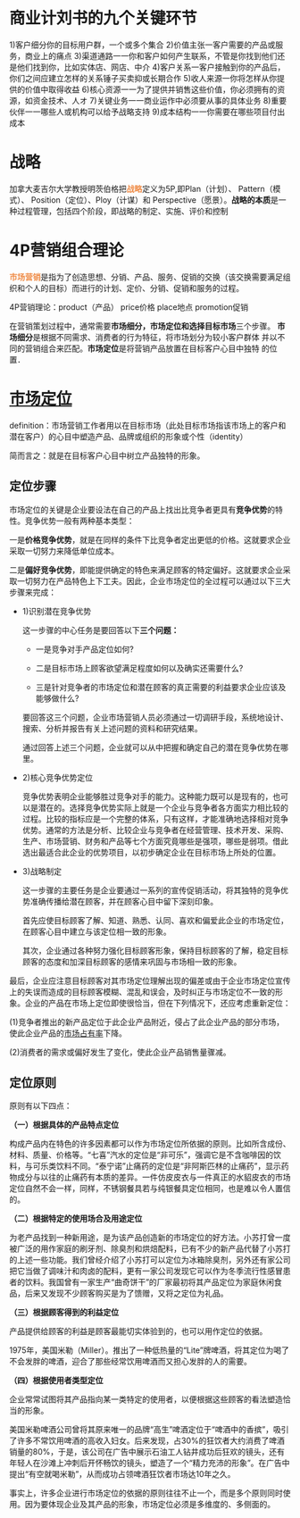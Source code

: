 # 商业计刘书的九个关键环节

1)客户细分你的目标用户群，一个或多个集合
2)价值主张一客户需要的产品或服务，商业上的痛点
3)渠道通路一一你和客户如何产生联系，不管是你找到他们还是他们找到你，比如实体店、网店、中介
4)客户关系一客户接触到你的产品后，你们之间应建立怎样的关系锤子买卖抑或长期合作
5)收人来源一你将怎样从你提供的价值中取得收益
6)核心资源一一为了提供并销售这些价值，你必须拥有的资源，如资金技术、人オ
7)关键业务一一商业运作中必须要从事的具体业务
8)重要伙伴一一哪些人或机构可以给予战略支持
9)成本结构一一你需要在哪些项目付出成本

# 战略

加拿大麦吉尔大学教授明茨伯格把<strong style="color:#EF8B46;">战略</strong>定义为5P,即Plan（计划）、 Pattern（模式）、 Position（定位）、Ploy（计谋）和 Perspective（愿景）。**战略的本质**是一种过程管理，包括四个阶段，即战略的制定、实施、评价和控制

# 4P营销组合理论

<strong style="color:#EF8B46;">市场营销</strong>是指为了创造思想、分销、产品、服务、促销的交换（该交换需要满足组织和个人的目标）而进行的计划、定价、分销、促销和服务的过程。

4P营销理论：product（产品） price价格 place地点 promotion促销

在营销策划过程中，通常需要**市场细分，市场定位和选择目标市场**三个步骤。 **市场细分**是根据不同需求、消费者的行为特征，将市场划分为较小客户群体 并以不同的营销组合来匹配。**市场定位**是将营销产品放置在目标客户心目中独特 的位置．

# [市场定位](https://baike.baidu.com/item/%E5%B8%82%E5%9C%BA%E5%AE%9A%E4%BD%8D/3216635)

definition：市场营销工作者用以在目标市场（此处目标市场指该市场上的客户和潜在客户）的心目中塑造产品、品牌或组织的形象或个性（identity）

简而言之：就是在目标客户心目中树立产品独特的形象。

## 定位步骤

市场定位的关键是企业要设法在自己的产品上找出比竞争者更具有**竞争优势**的特性。竞争优势一般有两种基本类型：

一是**价格竞争优势**，就是在同样的条件下比竞争者定出更低的价格。这就要求企业采取一切努力来降低单位成本。

二是**偏好竞争优势**，即能提供确定的特色来满足顾客的特定偏好。这就要求企业采取一切努力在产品特色上下工夫。因此，企业市场定位的全过程可以通过以下三大步骤来完成：

- 1)识别潜在竞争优势

  这一步骤的中心任务是要回答以下**三个问题：**

  - 一是竞争对手产品定位如何?

  - 二是目标市场上顾客欲望满足程度如何以及确实还需要什么?

  - 三是针对竞争者的市场定位和潜在顾客的真正需要的利益要求企业应该及能够做什么?

  要回答这三个问题，企业市场营销人员必须通过一切调研手段，系统地设计、搜索、分析并报告有关上述问题的资料和研究结果。

  通过回答上述三个问题，企业就可以从中把握和确定自己的潜在竞争优势在哪里。

- 2)核心竞争优势定位

  竞争优势表明企业能够胜过竞争对手的能力。这种能力既可以是现有的，也可以是潜在的。选择竞争优势实际上就是一个企业与竞争者各方面实力相比较的过程。比较的指标应是一个完整的体系，只有这样，才能准确地选择相对竞争优势。通常的方法是分析、比较企业与竞争者在经营管理、技术开发、采购、生产、市场营销、财务和产品等七个方面究竟哪些是强项，哪些是弱项。借此选出最适合此企业的优势项目，以初步确定企业在目标市场上所处的位置。

- 3)战略制定

  这一步骤的主要任务是企业要通过一系列的宣传促销活动，将其独特的竞争优势准确传播给潜在顾客，并在顾客心目中留下深刻印象。

  首先应使目标顾客了解、知道、熟悉、认同、喜欢和偏爱此企业的市场定位，在顾客心目中建立与该定位相一致的形象。

  其次，企业通过各种努力强化目标顾客形象，保持目标顾客的了解，稳定目标顾客的态度和加深目标顾客的感情来巩固与市场相一致的形象。

最后，企业应注意目标顾客对其市场定位理解出现的偏差或由于企业市场定位宣传上的失误而造成的目标顾客模糊、混乱和误会，及时纠正与市场定位不一致的形象。企业的产品在市场上定位即使很恰当，但在下列情况下，还应考虑重新定位：

(1)竞争者推出的新产品定位于此企业产品附近，侵占了此企业产品的部分市场，使此企业产品的[市场占有率](https://baike.baidu.com/item/市场占有率)下降。

(2)消费者的需求或偏好发生了变化，使此企业产品销售量骤减。

## 定位原则

原则有以下四点：

**（一）根据具体的产品特点定位**

构成产品内在特色的许多因素都可以作为市场定位所依据的原则。比如所含成份、材料、质量、价格等。“七喜”汽水的定位是“非可乐”，强调它是不含咖啡因的饮料，与可乐类饮料不同。“泰宁诺”止痛药的定位是“非阿斯匹林的止痛药”，显示药物成分与以往的止痛药有本质的差异。一件仿皮皮衣与一件真正的水貂皮衣的市场定位自然不会一样，同样，不锈钢餐具若与纯银餐具定位相同，也是难以令人置信的。

**（二）根据特定的使用场合及用途定位**

为老产品找到一种新用途，是为该产品创造新的市场定位的好方法。小苏打曾一度被广泛的用作家庭的刷牙剂、除臭剂和烘焙配料，已有不少的新产品代替了小苏打的上述一些功能。我们曾经介绍了小苏打可以定位为冰箱除臭剂，另外还有家公司把它当做了调味汁和肉卤的配料，更有一家公司发现它可以作为冬季流行性感冒患者的饮料。我国曾有一家生产“曲奇饼干”的厂家最初将其产品定位为家庭休闲食品，后来又发现不少顾客购买是为了馈赠，又将之定位为礼品。

**（三）根据顾客得到的利益定位**

产品提供给顾客的利益是顾客最能切实体验到的，也可以用作定位的依据。

1975年，美国米勒（Miller）。推出了一种低热量的“Lite”牌啤酒，将其定位为喝了不会发胖的啤酒，迎合了那些经常饮用啤酒而又担心发胖的人的需要。

**（四）根据使用者类型定位**

企业常常试图将其产品指向某一类特定的使用者，以便根据这些顾客的看法塑造恰当的形象。

美国米勒啤酒公司曾将其原来唯一的品牌“高生”啤酒定位于“啤酒中的香摈”，吸引了许多不常饮用啤酒的高收入妇女。后来发现，占30%的狂饮者大约消费了啤酒销量的80%，于是，该公司在广告中展示石油工人钻井成功后狂欢的镜头，还有年轻人在沙滩上冲刺后开怀畅饮的镜头，塑造了一个“精力充沛的形象”。在广告中提出“有空就喝米勒”，从而成功占领啤酒狂饮者市场达10年之久。

事实上，许多企业进行市场定位的依据的原则往往不止一个，而是多个原则同时使用。因为要体现企业及其产品的形象，市场定位必须是多维度的、多侧面的。